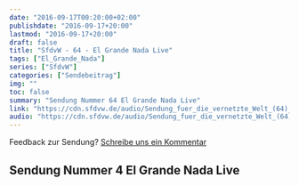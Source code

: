 ```yaml
---
date: "2016-09-17T00:20:00+02:00"
publishdate: "2016-09-17+20:00"
lastmod: "2016-09-17+20:00"
draft: false
title: "SfdvW - 64 - El Grande Nada Live"
tags: ["El_Grande_Nada"]
series: ["SfdvW"]
categories: ["Sendebeitrag"]
img: ""
toc: false
summary: "Sendung Nummer 64 El Grande Nada Live"
link: "https://cdn.sfdvw.de/audio/Sendung_fuer_die_vernetzte_Welt_(64)_2016_09_17_El_Grande_Nada_Live.mp3"
audio: "https://cdn.sfdvw.de/audio/Sendung_fuer_die_vernetzte_Welt_(64)_2016_09_17_El_Grande_Nada_Live.mp3"
---
```


<div align="center" id="example"></div>
<script src="https://cdn.podlove.org/web-player/embed.js"></script>

Feedback zur Sendung?
[Schreibe uns ein Kommentar](mailto:SfdvW@radiocorax.de)

## Sendung Nummer 4 El Grande Nada Live

<script>
  podlovePlayer('#example', '/blog/sfdvw64.json');
</script>
